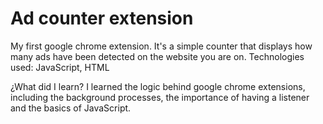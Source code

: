 # Ad counter extension
My first google chrome extension. It's a simple counter that displays how many ads have been detected on the website you are on.
Technologies used: JavaScript, HTML

¿What did I learn?
I learned the logic behind google chrome extensions, including the background processes, the importance of having a listener and the basics of JavaScript.
